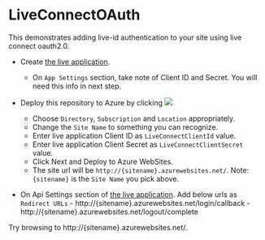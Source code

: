 LiveConnectOAuth
================
This demonstrates adding live-id authentication to your site using live connect oauth2.0.

  - Create [the live application](https://account.live.com/developers/applications).  
    - On `App Settings` section, take note of Client ID and Secret.  You will need this info in next step.
    
  - Deploy this repository to Azure by clicking <a href="https://azuredeploy.net/" target="_blank"><img src="http://azuredeploy.net/deploybutton.png"/></a>
    - Choose `Directory`, `Subscription` and `Location` appropriately.
    - Change the `Site Name` to something you can recognize.  
    - Enter live application Client ID as `LiveConnectClientId` value.
    - Enter live application Client Secret as `LiveConnectClientSecret` value.
    - Click Next and Deploy to Azure WebSites.  
    - The site url will be `http://{sitename}.azurewebsites.net/`.  Note: `{sitename}` is the `Site Name` you pick above.
    
  -  On Api Settings section of [the live application](https://account.live.com/developers/applications).  Add below urls as `Redirect URLs`
    - http://{sitename}.azurewebsites.net/login/callback
    - http://{sitename}.azurewebsites.net/logout/complete

Try browsing to http://{sitename}.azurewebsites.net/.
